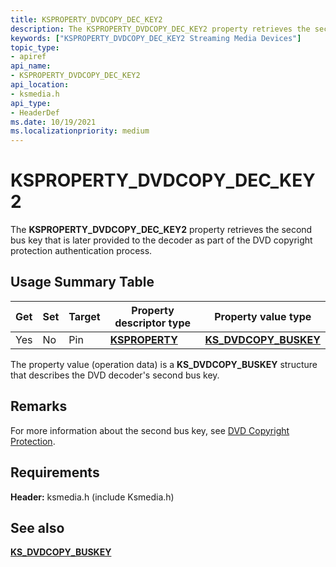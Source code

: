 ```yaml
---
title: KSPROPERTY_DVDCOPY_DEC_KEY2
description: The KSPROPERTY_DVDCOPY_DEC_KEY2 property retrieves the second bus key that is later provided to the decoder as part of the DVD copyright protection authentication process.
keywords: ["KSPROPERTY_DVDCOPY_DEC_KEY2 Streaming Media Devices"]
topic_type:
- apiref
api_name:
- KSPROPERTY_DVDCOPY_DEC_KEY2
api_location:
- ksmedia.h
api_type:
- HeaderDef
ms.date: 10/19/2021
ms.localizationpriority: medium
---
```


# KSPROPERTY_DVDCOPY_DEC_KEY2

The **KSPROPERTY_DVDCOPY_DEC_KEY2** property retrieves the second bus key that is later provided to the decoder as part of the DVD copyright protection authentication process.

## Usage Summary Table

| Get | Set | Target | Property descriptor type | Property value type |
|--|--|--|--|--|
| Yes | No | Pin | [**KSPROPERTY**](/windows-hardware/drivers/stream/ksproperty-structure) | [**KS_DVDCOPY_BUSKEY**](/windows-hardware/drivers/ddi/ksmedia/ns-ksmedia-_ks_dvdcopy_buskey) |

The property value (operation data) is a **KS_DVDCOPY_BUSKEY** structure that describes the DVD decoder's second bus key.

## Remarks

For more information about the second bus key, see [DVD Copyright Protection](dvd-copyright-protection.md).

## Requirements

**Header:** ksmedia.h (include Ksmedia.h)

## See also

[**KS_DVDCOPY_BUSKEY**](/windows-hardware/drivers/ddi/ksmedia/ns-ksmedia-_ks_dvdcopy_buskey)
